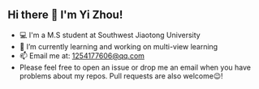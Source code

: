 ## Hi there 👋 I'm Yi Zhou!
- 💻 I'm a M.S student at Southwest Jiaotong University
- 🔭 I’m currently learning and working on multi-view learning
- 📫 Email me at: [1254177606@qq.com](mailto:1254177606@qq.com)
- Please feel free to open an issue or drop me an email when you have problems about my repos. Pull requests are also welcome😉!
<!--
**J0J01224/J0J01224** is a ✨ _special_ ✨ repository because its `README.md` (this file) appears on your GitHub profile.

Here are some ideas to get you started:

- 🔭 I’m currently working on ...
- 🌱 I’m currently learning ...
- 👯 I’m looking to collaborate on ...
- 🤔 I’m looking for help with ...
- 💬 Ask me about ...
- 📫 How to reach me: ...
- 😄 Pronouns: ...
- ⚡ Fun fact: ...
-->
